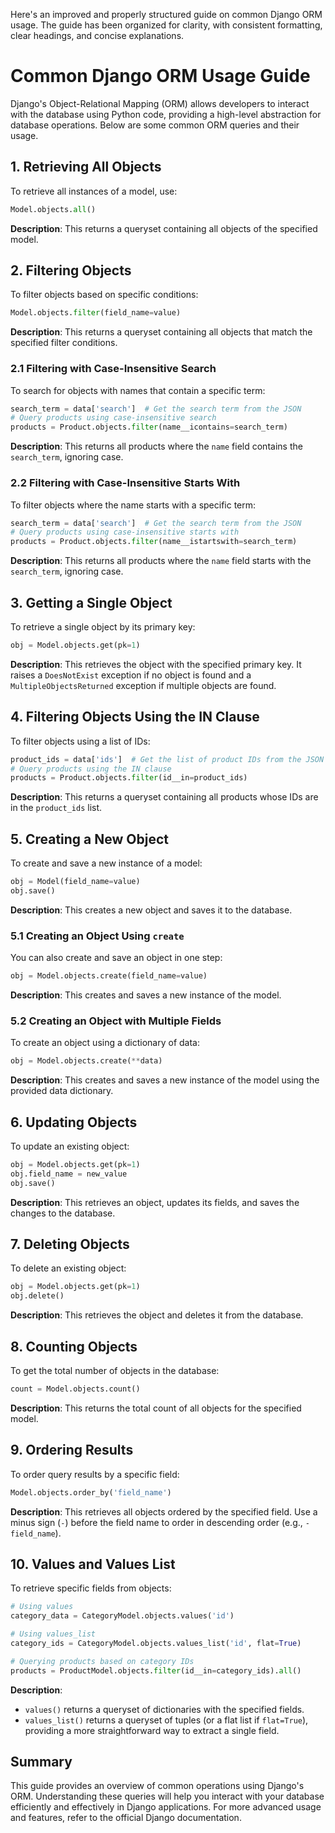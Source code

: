 Here's an improved and properly structured guide on common Django ORM usage. The guide has been organized for clarity, with consistent formatting, clear headings, and concise explanations.

# Common Django ORM Usage Guide

Django's Object-Relational Mapping (ORM) allows developers to interact with the database using Python code, providing a high-level abstraction for database operations. Below are some common ORM queries and their usage.

## 1. Retrieving All Objects
To retrieve all instances of a model, use:
```python
Model.objects.all()
```
**Description**: This returns a queryset containing all objects of the specified model.

## 2. Filtering Objects
To filter objects based on specific conditions:
```python
Model.objects.filter(field_name=value)
```
**Description**: This returns a queryset containing all objects that match the specified filter conditions.

### 2.1 Filtering with Case-Insensitive Search
To search for objects with names that contain a specific term:
```python
search_term = data['search']  # Get the search term from the JSON
# Query products using case-insensitive search
products = Product.objects.filter(name__icontains=search_term)
```
**Description**: This returns all products where the `name` field contains the `search_term`, ignoring case.

### 2.2 Filtering with Case-Insensitive Starts With
To filter objects where the name starts with a specific term:
```python
search_term = data['search']  # Get the search term from the JSON
# Query products using case-insensitive starts with
products = Product.objects.filter(name__istartswith=search_term)
```
**Description**: This returns all products where the `name` field starts with the `search_term`, ignoring case.

## 3. Getting a Single Object
To retrieve a single object by its primary key:
```python
obj = Model.objects.get(pk=1)
```
**Description**: This retrieves the object with the specified primary key. It raises a `DoesNotExist` exception if no object is found and a `MultipleObjectsReturned` exception if multiple objects are found.

## 4. Filtering Objects Using the IN Clause
To filter objects using a list of IDs:
```python
product_ids = data['ids']  # Get the list of product IDs from the JSON
# Query products using the IN clause
products = Product.objects.filter(id__in=product_ids)
```
**Description**: This returns a queryset containing all products whose IDs are in the `product_ids` list.

## 5. Creating a New Object
To create and save a new instance of a model:
```python
obj = Model(field_name=value)
obj.save()
```
**Description**: This creates a new object and saves it to the database.

### 5.1 Creating an Object Using `create`
You can also create and save an object in one step:
```python
obj = Model.objects.create(field_name=value)
```
**Description**: This creates and saves a new instance of the model.

### 5.2 Creating an Object with Multiple Fields
To create an object using a dictionary of data:
```python
obj = Model.objects.create(**data)
```
**Description**: This creates and saves a new instance of the model using the provided data dictionary.

## 6. Updating Objects
To update an existing object:
```python
obj = Model.objects.get(pk=1)
obj.field_name = new_value
obj.save()
```
**Description**: This retrieves an object, updates its fields, and saves the changes to the database.

## 7. Deleting Objects
To delete an existing object:
```python
obj = Model.objects.get(pk=1)
obj.delete()
```
**Description**: This retrieves the object and deletes it from the database.

## 8. Counting Objects
To get the total number of objects in the database:
```python
count = Model.objects.count()
```
**Description**: This returns the total count of all objects for the specified model.

## 9. Ordering Results
To order query results by a specific field:
```python
Model.objects.order_by('field_name')
```
**Description**: This retrieves all objects ordered by the specified field. Use a minus sign (`-`) before the field name to order in descending order (e.g., `-field_name`).

## 10. Values and Values List
To retrieve specific fields from objects:
```python
# Using values
category_data = CategoryModel.objects.values('id')

# Using values_list
category_ids = CategoryModel.objects.values_list('id', flat=True)

# Querying products based on category IDs
products = ProductModel.objects.filter(id__in=category_ids).all()
```
**Description**: 
- `values()` returns a queryset of dictionaries with the specified fields.
- `values_list()` returns a queryset of tuples (or a flat list if `flat=True`), providing a more straightforward way to extract a single field.

## Summary
This guide provides an overview of common operations using Django's ORM. Understanding these queries will help you interact with your database efficiently and effectively in Django applications. For more advanced usage and features, refer to the official Django documentation.
